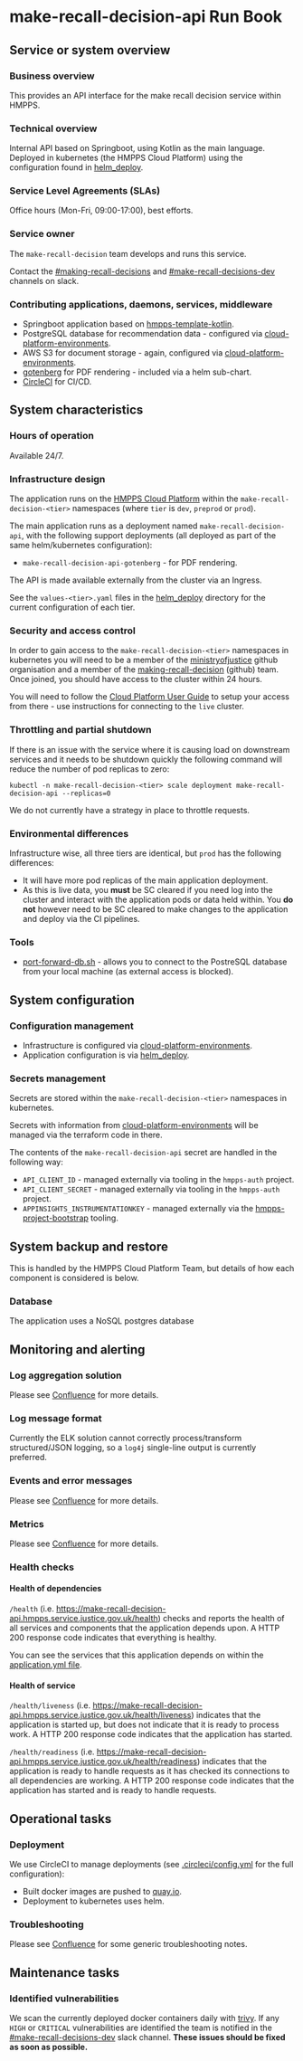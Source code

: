 # make-recall-decision-api Run Book

## Service or system overview

### Business overview

This provides an API interface for the make recall decision service within HMPPS.

### Technical overview

Internal API based on Springboot, using Kotlin as the main language. Deployed in kubernetes (the HMPPS Cloud Platform) using the configuration found in [helm_deploy](helm_deploy).

### Service Level Agreements (SLAs)

Office hours (Mon-Fri, 09:00-17:00), best efforts.

### Service owner

The `make-recall-decision` team develops and runs this service.

Contact the [#making-recall-decisions](https://mojdt.slack.com/archives/C01D6R49H34) and [#make-recall-decisions-dev](https://mojdt.slack.com/archives/C03B57W0ALT) channels on slack.

### Contributing applications, daemons, services, middleware

- Springboot application based on [hmpps-template-kotlin](https://github.com/ministryofjustice/hmpps-template-kotlin).
- PostgreSQL database for recommendation data - configured via [cloud-platform-environments](https://github.com/ministryofjustice/cloud-platform-environments).
- AWS S3 for document storage - again, configured via [cloud-platform-environments](https://github.com/ministryofjustice/cloud-platform-environments).
- [gotenberg](https://gotenberg.dev/) for PDF rendering - included via a helm sub-chart.
- [CircleCI](https://circleci.com/) for CI/CD.

## System characteristics

### Hours of operation

Available 24/7.

### Infrastructure design

The application runs on the [HMPPS Cloud Platform](https://user-guide.cloud-platform.service.justice.gov.uk/) within the `make-recall-decision-<tier>` namespaces (where `tier` is `dev`, `preprod` or `prod`).

The main application runs as a deployment named `make-recall-decision-api`, with the following support deployments (all deployed as part of the same helm/kubernetes configuration):

- `make-recall-decision-api-gotenberg` - for PDF rendering.

The API is made available externally from the cluster via an Ingress.

See the `values-<tier>.yaml` files in the [helm_deploy](helm_deploy) directory for the current configuration of each tier.

### Security and access control

In order to gain access to the `make-recall-decision-<tier>` namespaces in kubernetes you will need to be a member of the [ministryofjustice](https://github.com/orgs/ministryofjustice) github organisation and a member of the [making-recall-decision](https://github.com/orgs/ministryofjustice/teams/making-recall-decision) (github) team. Once joined, you should have access to the cluster within 24 hours.

You will need to follow the [Cloud Platform User Guide](https://user-guide.cloud-platform.service.justice.gov.uk/documentation/getting-started/kubectl-config.html#how-to-use-kubectl-to-connect-to-the-cluster) to setup your access from there - use instructions for connecting to the `live` cluster.

### Throttling and partial shutdown

If there is an issue with the service where it is causing load on downstream services and it needs to be shutdown quickly the following command will reduce the number of pod replicas to zero:

```
kubectl -n make-recall-decision-<tier> scale deployment make-recall-decision-api --replicas=0
```

We do not currently have a strategy in place to throttle requests.

### Environmental differences

Infrastructure wise, all three tiers are identical, but `prod` has the following differences:

- It will have more pod replicas of the main application deployment.
- As this is live data, you **must** be SC cleared if you need log into the cluster and interact with the application pods or data held within. You **do not** however need to be SC cleared to make changes to the application and deploy via the CI pipelines.

### Tools

- [port-forward-db.sh](scripts/port-forward-db.sh) - allows you to connect to the PostreSQL database from your local machine (as external access is blocked).

## System configuration

### Configuration management

- Infrastructure is configured via [cloud-platform-environments](https://github.com/ministryofjustice/cloud-platform-environments).
- Application configuration is via [helm_deploy](helm_deploy).

### Secrets management

Secrets are stored within the `make-recall-decision-<tier>` namespaces in kubernetes.

Secrets with information from [cloud-platform-environments](https://github.com/ministryofjustice/cloud-platform-environments) will be managed via the terraform code in there.

The contents of the `make-recall-decision-api` secret are handled in the following way:

- `API_CLIENT_ID` - managed externally via tooling in the `hmpps-auth` project.
- `API_CLIENT_SECRET` - managed externally via tooling in the `hmpps-auth` project.
- `APPINSIGHTS_INSTRUMENTATIONKEY` - managed externally via the [hmpps-project-bootstrap](https://github.com/ministryofjustice/hmpps-project-bootstrap) tooling.

## System backup and restore

This is handled by the HMPPS Cloud Platform Team, but details of how each component is considered is below.

### Database

The application uses a NoSQL postgres database

## Monitoring and alerting

### Log aggregation solution

Please see [Confluence](https://dsdmoj.atlassian.net/wiki/spaces/MRD/pages/3987210241/Monitoring+Operability) for more details.

### Log message format

Currently the ELK solution cannot correctly process/transform structured/JSON logging, so a `log4j` single-line output is currently preferred.

### Events and error messages

Please see [Confluence](https://dsdmoj.atlassian.net/wiki/spaces/MRD/pages/3987210241/Monitoring+Operability#Runtime-Error-Reporting) for more details.

### Metrics

Please see [Confluence](https://dsdmoj.atlassian.net/wiki/spaces/MRD/pages/3987210241/Monitoring+Operability#Metrics-%26-Dashboards) for more details.

### Health checks

#### Health of dependencies

`/health` (i.e. https://make-recall-decision-api.hmpps.service.justice.gov.uk/health) checks and reports the health of all services and components that the application depends upon. A HTTP 200 response code indicates that everything is healthy.

You can see the services that this application depends on within the [application.yml file](src/main/resources/application.yml#L112-L149).

#### Health of service

`/health/liveness` (i.e. https://make-recall-decision-api.hmpps.service.justice.gov.uk/health/liveness) indicates that the application is started up, but does not indicate that it is ready to process work. A HTTP 200 response code indicates that the application has started.

`/health/readiness` (i.e. https://make-recall-decision-api.hmpps.service.justice.gov.uk/health/readiness) indicates that the application is ready to handle requests as it has checked its connections to all dependencies are working. A HTTP 200 response code indicates that the application has started and is ready to handle requests.

## Operational tasks

### Deployment

We use CircleCI to manage deployments (see [.circleci/config.yml](.circleci/config.yml) for the full configuration):

- Built docker images are pushed to [quay.io](https://quay.io/repository/hmpps/make-recall-decision-api).
- Deployment to kubernetes uses helm.

### Troubleshooting

Please see [Confluence](<https://dsdmoj.atlassian.net/wiki/spaces/MRD/pages/3987210241/Monitoring+Operability#Debugging-an-Application-That-Fails-to-Start>) for some generic troubleshooting notes.

## Maintenance tasks

### Identified vulnerabilities

We scan the currently deployed docker containers daily with [trivy](https://github.com/aquasecurity/trivy). If any `HIGH` or `CRITICAL` vulnerabilities are identified the team is notified in the [#make-recall-decisions-dev](https://mojdt.slack.com/archives/C03B57W0ALT) slack channel. **These issues should be fixed as soon as possible.**
